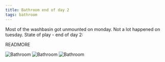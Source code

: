 ```yaml
---
title: Bathroom end of day 2
tags: bathroom
---
```


Most of the washbasin got unmounted on monday. Not a lot happened on tuesday. State of play - end of day 2:

READMORE

<img class="post" src="/2013/11/26/bathroom-end-of-day-2/Bathroom-01.jpg" alt="Bathroom"/>
<img class="post" src="/2013/11/26/bathroom-end-of-day-2/Bathroom-02.jpg" alt="Bathroom"/>
<img class="post" src="/2013/11/26/bathroom-end-of-day-2/Bathroom-03.jpg" alt="Bathroom"/>
